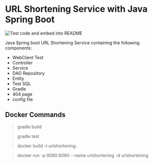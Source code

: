 
# URL Shortening Service with Java Spring Boot


![Test code and embed into README](https://github.com/mehkey/spring-boot-java-URL-Shortening-web-service/actions/workflows/gradle.yml/badge.svg)


Java Spring boot URL Shortening Service containing the following components:

+ WebClient Test
+ Controller
+ Service
+ DAO Repository
+ Entity
+ Test SQL
+ Gradle
+ 404 page
+ config file


## Docker Commands

> gradle build

> gradle test

> docker build -t urlshortening .

> docker run -p 8080:8080 --name urlshortening -d urlshortening






